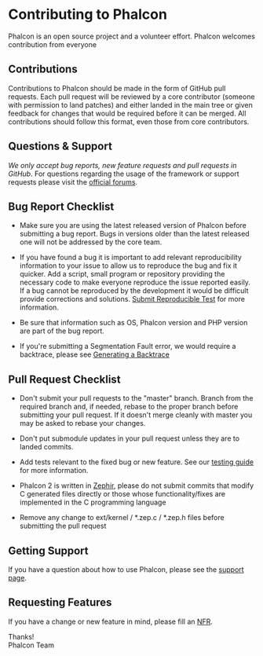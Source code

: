 # Contributing to Phalcon

Phalcon is an open source project and a volunteer effort. Phalcon welcomes contribution from everyone

## Contributions

Contributions to Phalcon should be made in the form of GitHub pull requests. Each pull request will be reviewed by a core contributor (someone with permission to land patches) and either landed in the main tree or given feedback for changes that would be required before it can be merged. All contributions should follow this format, even those from core contributors.

## Questions & Support

*We only accept bug reports, new feature requests and pull requests in GitHub*. For questions regarding the usage of the framework or support requests please visit the [official forums](https://forum.phalconphp.com/).

## Bug Report Checklist

- Make sure you are using the latest released version of Phalcon before submitting a bug report.
  Bugs in versions older than the latest released one will not be addressed by the core team.

- If you have found a bug it is important to add relevant reproducibility information to your issue to allow us 
  to reproduce the bug and fix it quicker. Add a script, small program or repository providing the necessary code to 
  make everyone reproduce the issue reported easily. If a bug cannot be reproduced by the development it would be difficult provide corrections and solutions. [Submit Reproducible Test](https://github.com/phalcon/cphalcon/wiki/Submit-Reproducible-Test) for more information.

- Be sure that information such as OS, Phalcon version and PHP version are part of the bug report.

- If you're submitting a Segmentation Fault error, we would require a backtrace, please see [Generating a Backtrace](https://github.com/phalcon/cphalcon/wiki/Generating-a-backtrace)

## Pull Request Checklist

- Don't submit your pull requests to the "master" branch. Branch from the required branch and,
  if needed, rebase to the proper branch before submitting your pull request.
  If it doesn't merge cleanly with master you may be asked to rebase your changes.

- Don't put submodule updates in your pull request unless they are to landed
  commits.

- Add tests relevant to the fixed bug or new feature. See our [testing
  guide](https://github.com/phalcon/cphalcon/blob/master/unit-tests/README.md) for more information.

- Phalcon 2 is written in [Zephir](http://zephir-lang.com/), please do not submit
  commits that modify C generated files directly or those whose functionality/fixes
  are implemented in the C programming language

- Remove any change to ext/kernel / *.zep.c / *.zep.h files before submitting the pull request

## Getting Support

If you have a question about how to use Phalcon, please see the [support page](http://phalconphp.com/support).

## Requesting Features

If you have a change or new feature in mind, please fill an [NFR](https://github.com/phalcon/cphalcon/wiki/New-Feature-Request---NFR).

Thanks! <br />
Phalcon Team
